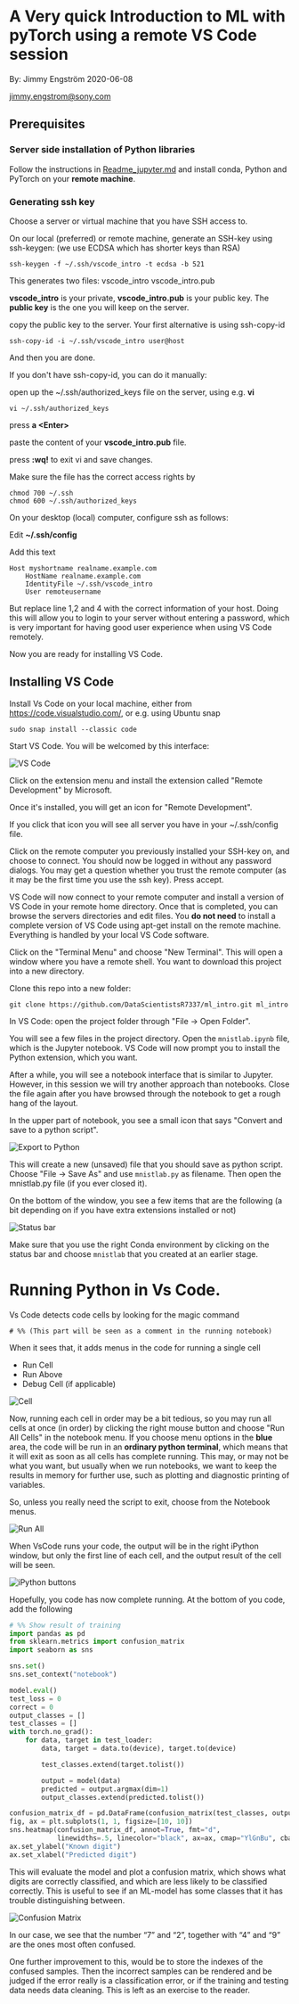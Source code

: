 # A Very quick Introduction to ML with pyTorch using a remote VS Code session

By: Jimmy Engström 2020-06-08

jimmy.engstrom@sony.com


## Prerequisites

### Server side installation of Python libraries
Follow the instructions in [Readme_jupyter.md](./Readme_jupyter.md) and install conda, Python and PyTorch on your **remote machine**.

### Generating ssh key

Choose a server or virtual machine that you have SSH access to.

On our local (preferred) or remote machine, generate an SSH-key using ssh-keygen:
(we use ECDSA which has shorter keys than RSA)

```
ssh-keygen -f ~/.ssh/vscode_intro -t ecdsa -b 521
```

This generates two files:
vscode_intro
vscode_intro.pub

**vscode_intro** is your private, **vscode_intro.pub** is your public key.
The **public key** is the one you will keep on the server.

copy the public key to the server. Your first alternative is using ssh-copy-id

```
ssh-copy-id -i ~/.ssh/vscode_intro user@host
```
And then you are done.

If you don't have ssh-copy-id, you can do it manually:

open up the ~/.ssh/authorized_keys file on the server, using e.g. **vi**
```
vi ~/.ssh/authorized_keys
```
press **a \<Enter\>**

paste the content of your **vscode_intro.pub** file.

press **:wq!** to exit vi and save changes.

Make sure the file has the correct access rights by 
```
chmod 700 ~/.ssh
chmod 600 ~/.ssh/authorized_keys
```

On your desktop (local) computer, configure ssh as follows:

Edit **~/.ssh/config**

Add this text

```
Host myshortname realname.example.com
    HostName realname.example.com
    IdentityFile ~/.ssh/vscode_intro
    User remoteusername
```
But replace line 1,2 and 4 with the correct information of your host.
Doing this will allow you to login to your server without entering a password, which is very important for having good user experience when using VS Code remotely.

Now you are ready for installing VS Code.

## Installing VS Code

Install Vs Code on your local machine, either from https://code.visualstudio.com/, or e.g. using Ubuntu snap
```
sudo snap install --classic code
```

Start VS Code.
You will be welcomed by this interface:

![VS Code](figures/vs_code.png)

Click on the extension menu and install the extension called "Remote Development" by Microsoft.

Once it's installed, you will get an icon for "Remote Development".

If you click that icon you will see all server you have in your ~/.ssh/config file.

Click on the remote computer you previously installed your SSH-key on, and choose to connect. You should now be logged in without any password dialogs. You may get a question whether you trust the remote computer (as it may be the first time you use the ssh key). Press accept. 

VS Code will now connect to your remote computer and install a version of VS Code in your remote home directory. Once that is completed, you can browse the servers directories and edit files. You **do not need** to install a complete version of VS Code using apt-get install on the remote machine. Everything is handled by your local VS Code software.

Click on the "Terminal Menu" and choose "New Terminal". This will open a window where you have a remote shell. You want to download this project into a new directory.

Clone this repo into a new folder:
```~
git clone https://github.com/DataScientistsR7337/ml_intro.git ml_intro
```
In VS Code: open the project folder through "File -> Open Folder".

You will see a few files in the project directory. Open the `mnistlab.ipynb` file, which is the Jupyter notebook. VS Code will now prompt you to install the Python extension, which you want.

After a while, you will see a notebook interface that is similar to Jupyter. However, in this session we will try another approach than notebooks. Close the file again after you have browsed through the notebook to get a rough hang of the layout. 


In the upper part of notebook, you see a small icon that says "Convert and save to a python script". 

![Export to Python](figures/export.png)

This will create a new (unsaved) file that you should save as python script. Choose "File -> Save As" and use `mnistlab.py` as filename. Then open the mnistlab.py file (if you ever closed it).

On the bottom of the window, you see a few items that are the following (a bit depending on if you have extra extensions installed or not)

![Status bar](figures/statusbar.png)

Make sure that you use the right Conda environment by clicking on the status bar and choose `mnistlab` that you created at an earlier stage.

# Running Python in Vs Code.

Vs Code detects code cells by looking for the magic command
```
# %% (This part will be seen as a comment in the running notebook)
```

When it sees that, it adds menus in the code for running a single cell

* Run Cell
* Run Above
* Debug Cell (if applicable)

![Cell](figures/cell.png)

Now, running each cell in order may be a bit tedious, so you may run all cells at once (in order) by clicking the right mouse button and choose "Run All Cells" in the notebook menu. If you choose menu options in the **blue** area, the code will be run in an **ordinary python terminal**, which means that it will exit as soon as all cells has complete running. This may, or may not be what you want, but usually when we run notebooks, we want to keep the results in memory for further use, such as plotting and diagnostic printing of variables.

So, unless you really need the script to exit, choose from the Notebook menus.

![Run All](figures/runall.png)

When VsCode runs your code, the output will be in the right iPython window, but only the first line of each cell, and the output result of the cell will be seen. 

![iPython buttons](figures/ipython_buttons.png)

Hopefully, you code has now complete running. At the bottom of you code, add the following

```python
# %% Show result of training
import pandas as pd
from sklearn.metrics import confusion_matrix
import seaborn as sns

sns.set()
sns.set_context("notebook")

model.eval()
test_loss = 0
correct = 0
output_classes = []
test_classes = []
with torch.no_grad():
    for data, target in test_loader:
        data, target = data.to(device), target.to(device)

        test_classes.extend(target.tolist())

        output = model(data)
        predicted = output.argmax(dim=1)
        output_classes.extend(predicted.tolist())

confusion_matrix_df = pd.DataFrame(confusion_matrix(test_classes, output_classes))  # noqa
fig, ax = plt.subplots(1, 1, figsize=[10, 10])
sns.heatmap(confusion_matrix_df, annot=True, fmt="d",
            linewidths=.5, linecolor="black", ax=ax, cmap="YlGnBu", cbar=False, square=True)
ax.set_ylabel("Known digit")
ax.set_xlabel("Predicted digit")


```

This will evaluate the model and plot a confusion matrix, which shows what digits are correctly classified, and which are less likely to be classified correctly. This is useful to see if an ML-model has some classes that it has trouble distinguishing between.

![Confusion Matrix](figures/confusion.png)

In our case, we see that the number “7” and “2”, together with “4” and “9” are the ones most often confused.

One further improvement to this, would be to store the indexes of the confused samples. Then the incorrect samples can be rendered and be judged if the error really is a classification error, or if the training and testing data needs data cleaning. This is left as an exercise to the reader.



